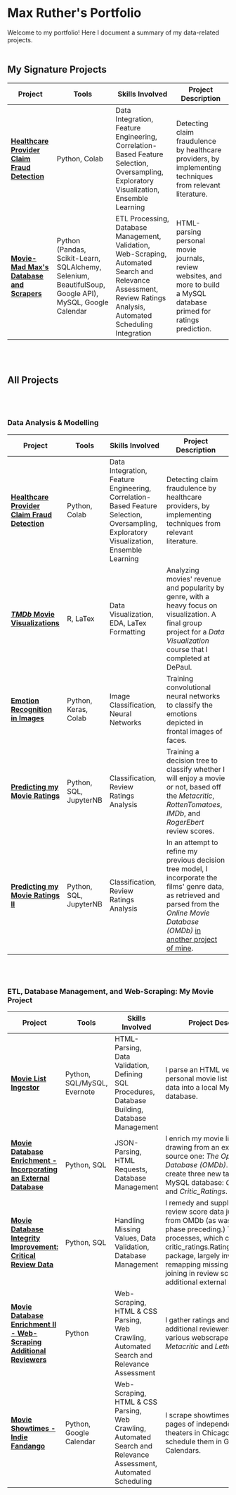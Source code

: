 # Max Ruther's Portfolio
Welcome to my portfolio! Here I document a summary of my data-related projects.
<br></br>

## My Signature Projects

| Project | Tools | Skills Involved | Project Description |
| --- | --- | --- | --- |
| <a href='https://github.com/maxruther/HCP_Fraud_Detection'>**Healthcare Provider Claim Fraud Detection**</a> | Python, Colab | Data Integration, Feature Engineering, Correlation-Based Feature Selection, Oversampling, Exploratory Visualization, Ensemble Learning | Detecting claim fraudulence by healthcare providers, by implementing techniques from relevant literature. |
| <a href='https://github.com/maxruther/Movie-List_Madness'>**Movie-Mad Max's Database and Scrapers**</a> | Python (Pandas, Scikit-Learn, SQLAlchemy, Selenium, BeautifulSoup, Google API), MySQL, Google Calendar  | ETL Processing, Database Management, Validation, Web-Scraping, Automated Search and Relevance Assessment, Review Ratings Analysis, Automated Scheduling Integration | HTML-parsing personal movie journals, review websites, and more to build a MySQL database primed for ratings prediction. |

<br></br>
## All Projects

<br></br>
### Data Analysis & Modelling

| Project | Tools | Skills Involved | Project Description |
| --- | --- | --- | --- |
| <a href='https://github.com/maxruther/HCP_Fraud_Detection'>**Healthcare Provider Claim Fraud Detection**</a> | Python, Colab | Data Integration, Feature Engineering, Correlation-Based Feature Selection, Oversampling, Exploratory Visualization, Ensemble Learning | Detecting claim fraudulence by healthcare providers, by implementing techniques from relevant literature. |
| <a href='https://github.com/maxruther/HCP_Fraud_Detection'>***TMDb* Movie Visualizations**</a> | R, LaTex | Data Visualization, EDA, LaTex Formatting | Analyzing movies' revenue and popularity by genre, with a heavy focus on visualization. A final group project for a _Data Visualization_ course that I completed at DePaul. |
| <a href='https://github.com/maxruther/Emotion-Recognition'>**Emotion Recognition in Images**</a> | Python, Keras, Colab | Image Classification, Neural Networks | Training convolutional neural networks to classify the emotions depicted in frontal images of faces. |
| <a href='https://github.com/maxruther/Movie-List-Madness/blob/cc5ee5efe8f0e06ea3fbe25af422f0142488b71b/Analysis/Predicting%20My%20Ratings%20-%20First%20DT.ipynb'>**Predicting my Movie Ratings**</a> | Python, SQL, JupyterNB | Classification, Review Ratings Analysis | Training a decision tree to classify whether I will enjoy a movie or not, based off the *Metacritic*, *RottenTomatoes*, *IMDb*, and *RogerEbert* review scores. |
| <a href='https://github.com/maxruther/Movie-List-Madness/blob/cc5ee5efe8f0e06ea3fbe25af422f0142488b71b/Analysis/Predicting%20My%20Ratings%20-%20First%20DT.ipynb'>**Predicting my Movie Ratings II**</a> | Python, SQL, JupyterNB | Classification, Review Ratings Analysis | In an attempt to refine my previous decision tree model, I incorporate the films' genre data, as retrieved and parsed from the *Online Movie Database (OMDb)* [in another project of mine](https://github.com/maxruther/Movie-List-Madness/tree/master/omdb_builder). |



<br></br>
### ETL, Database Management, and Web-Scraping: My Movie Project

| Project | Tools | Skills Involved | Project Description |
| --- | --- | --- | --- |
| <a href='https://github.com/maxruther/Movie-List-Madness/tree/master/movielist_ingestion'>**Movie List Ingestor**</a> | Python, SQL/MySQL, Evernote | HTML-Parsing, Data Validation, Defining SQL Procedures, Database Building, Database Management | I parse an HTML version of my personal movie list and load its data into a local MySQL database. |
| <a href='https://github.com/maxruther/Movie-List-Madness/tree/master/omdb_builder'>**Movie Database Enrichment - Incorporating an External Database**</a> | Python, SQL | JSON-Parsing, HTML Requests, Database Management | I enrich my movie list database by drawing from an external, open source one: _The Open Movie Database (OMDb)_. So afforded, I create three new tables in the MySQL database: *OMDb*, *Genres*, and *Critic_Ratings*. |
| <a href='https://github.com/maxruther/Movie-List-Madness/tree/master/RatingsTableMender'>**Movie Database Integrity Improvement: Critical Review Data**</a> | Python, SQL | Handling Missing Values, Data Validation, Database Management | I remedy and supplement the review score data just retrieved from OMDb (as was done in the phase preceding.) These processes, which comprise the critic_ratings.RatingsTableMender package, largely involve remapping missing values and joining in review scores from an additional external source. |
| <a href='https://github.com/maxruther/Movie-List-Madness/tree/master/critic_ratings/scrapers'>**Movie Database Enrichment II - Web-Scraping Additional Reviewers**</a> | Python | Web-Scraping, HTML & CSS Parsing, Web Crawling, Automated Search and Relevance Assessment  | I gather ratings and more from additional reviewers by creating various webscrapers, mainly for *Metacritic* and *Letterboxd*. |
| <a href='https://github.com/maxruther/Movie-List-Madness/tree/master/critic_ratings/scrapers'>**Movie Showtimes - Indie Fandango**</a> | Python, Google Calendar | Web-Scraping, HTML & CSS Parsing, Web Crawling, Automated Search and Relevance Assessment, Automated Scheduling  | I scrape showtimes from the pages of independent movie theaters in Chicago, then schedule them in Google Calendars. |
